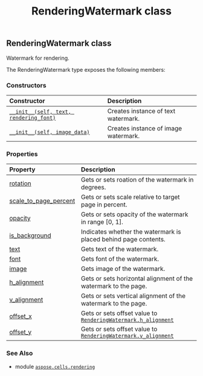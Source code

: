 ﻿---
title: RenderingWatermark class
second_title: Aspose.Cells for Python via .NET API References
description: 
type: docs
weight: 100
url: /aspose.cells.rendering/renderingwatermark/
is_root: false
---

## RenderingWatermark class

Watermark for rendering.



The RenderingWatermark type exposes the following members:

### Constructors
| Constructor | Description |
| :- | :- |
| [`__init__(self, text, rendering_font)`](/cells/python-net/aspose.cells.rendering/renderingwatermark/__init__/#system.string-aspose.cells.rendering.renderingfont) | Creates instance of text watermark. |
| [`__init__(self, image_data)`](/cells/python-net/aspose.cells.rendering/renderingwatermark/__init__/#bytes) | Creates instance of image watermark. |


### Properties
| Property | Description |
| :- | :- |
| [rotation](/cells/python-net/aspose.cells.rendering/renderingwatermark/rotation) | Gets or sets roation of the watermark in degrees. |
| [scale_to_page_percent](/cells/python-net/aspose.cells.rendering/renderingwatermark/scale_to_page_percent) | Gets or sets scale relative to target page in percent. |
| [opacity](/cells/python-net/aspose.cells.rendering/renderingwatermark/opacity) | Gets or sets opacity of the watermark in range [0, 1]. |
| [is_background](/cells/python-net/aspose.cells.rendering/renderingwatermark/is_background) | Indicates whether the watermark is placed behind page contents. |
| [text](/cells/python-net/aspose.cells.rendering/renderingwatermark/text) | Gets text of the watermark. |
| [font](/cells/python-net/aspose.cells.rendering/renderingwatermark/font) | Gets font of the watermark. |
| [image](/cells/python-net/aspose.cells.rendering/renderingwatermark/image) | Gets image of the watermark. |
| [h_alignment](/cells/python-net/aspose.cells.rendering/renderingwatermark/h_alignment) | Gets or sets horizontal alignment of the watermark to the page. |
| [v_alignment](/cells/python-net/aspose.cells.rendering/renderingwatermark/v_alignment) | Gets or sets vertical alignment of the watermark to the page. |
| [offset_x](/cells/python-net/aspose.cells.rendering/renderingwatermark/offset_x) | Gets or sets offset value to [`RenderingWatermark.h_alignment`](/cells/python-net/aspose.cells.rendering/renderingwatermark#h_alignment) |
| [offset_y](/cells/python-net/aspose.cells.rendering/renderingwatermark/offset_y) | Gets or sets offset value to [`RenderingWatermark.v_alignment`](/cells/python-net/aspose.cells.rendering/renderingwatermark#v_alignment) |



### See Also
* module [`aspose.cells.rendering`](..)
